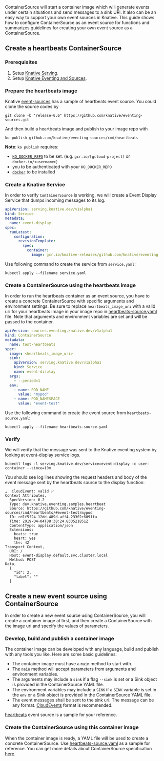 ContainerSource will start a container image which will generate events under certain situations and send messages to a sink URI. It also can be an easy way to support your own event sources in Knative. This guide shows how to configure ContainerSource as an event source for functions and summarizes guidelines for creating your own event source as a ContainerSource.

## Create a heartbeats ContainerSource

### Prerequisites

1. Setup [Knative Serving](../../../serving).
1. Setup [Knative Eventing and Sources](../../../eventing).

### Prepare the heartbeats image

Knative [event-sources](https://github.com/knative/eventing-sources) has a sample of heartbeats event source. You could clone the source codes by
```
git clone -b "release-0.6" https://github.com/knative/eventing-sources.git
```
And then build a heartbeats image and publish to your image repo with
```
ko publish github.com/knative/eventing-sources/cmd/heartbeats
```
**Note**: `ko publish` requires:
- [`KO_DOCKER_REPO`](https://github.com/knative/serving/blob/master/DEVELOPMENT.md#environment-setup)
  to be set. (e.g. `gcr.io/[gcloud-project]` or `docker.io/<username>`)
- you to be authenticated with your `KO_DOCKER_REPO`
- [`docker`](https://docs.docker.com/install/) to be installed

### Create a Knative Service

In order to verify `ContainerSource` is working, we will create a Event Display Service that dumps incoming messages to its log.

```yaml
apiVersion: serving.knative.dev/v1alpha1
kind: Service
metadata:
  name: event-display
spec:
  runLatest:
    configuration:
      revisionTemplate:
        spec:
          container:
            image: gcr.io/knative-releases/github.com/knative/eventing-sources/cmd/event_display
```

Use following command to create the service from `service.yaml`:

```shell
kubectl apply --filename service.yaml
```

### Create a ContainerSource using the heartbeats image

In order to run the heartbeats container as an event source, you have to create a concrete ContainerSource with specific arguments and environment settings. Be sure to replace
`heartbeats_image_uri` with a valid uri for your heartbeats image in your image repo in [heartbeats-source.yaml](./heartbeats-source.yaml) file. Note that arguments and environment variables are set and will be passed to the container.

```yaml
apiVersion: sources.eventing.knative.dev/v1alpha1
kind: ContainerSource
metadata:
  name: test-heartbeats
spec:
  image: <heartbeats_image_uri>
  sink:
    apiVersion: serving.knative.dev/v1alpha1
    kind: Service
    name: event-display
  args:
    - --period=1
  env:
    - name: POD_NAME
      value: "mypod"
    - name: POD_NAMESPACE
      value: "event-test"
```

Use the following command to create the event source from `heartbeats-source.yaml`:

```shell
kubectl apply --filename heartbeats-source.yaml
```

### Verify

We will verify that the message was sent to the Knative eventing system by
looking at event-display service logs.

```shell
kubectl logs -l serving.knative.dev/service=event-display -c user-container --since=10m
```

You should see log lines showing the request headers and body of the event message sent by the heartbeats source to the display function:

```
☁️  CloudEvent: valid ✅
Context Attributes,
  SpecVersion: 0.2
  Type: dev.knative.eventing.samples.heartbeat
  Source: https://github.com/knative/eventing-sources/cmd/heartbeats/#event-test/mypod
  ID: cd1f5f24-12dd-489d-aff4-23302c6091fa
  Time: 2019-04-04T08:38:24.833521851Z
  ContentType: application/json
  Extensions:
    beats: true
    heart: yes
    the: 42
Transport Context,
  URI: /
  Host: event-display.default.svc.cluster.local
  Method: POST
Data,
  {
    "id": 2,
    "label": ""
  }
```

## Create a new event source using ContainerSource

In order to create a new event source using ContainerSource, you will create a container image at first, and then create a ContainerSource with the image uri and specify the values of parameters.

### Develop, build and publish a container image

The container image can be developed with any language, build and publish with any tools you like. Here are some basic guidelines:
- The container image must have a `main` method to start with.
- The `main` method will accept parameters from arguments and environment variables.
- The arguments may include a `sink` if a flag `--sink` is set or a Sink object is provided in the ContainerSource YAML file.
- The environment variables may include a `SINK` if a `SINK` variable is set in the `env` or a Sink object is provided in the ContainerSource YAML file.
- The event messages shall be sent to the sink uri. The message can be any format. [CloudEvents](https://github.com/cloudevents/spec/blob/master/spec.md#design-goals) format is recommended.

[heartbeats](https://github.com/knative/eventing-sources/blob/master/cmd/heartbeats/main.go) event source is a sample for your reference.

### Create the ContainerSource using this container image

When the container image is ready, a YAML file will be used to create a concrete ContainerSource. Use [heartbeats-source.yaml](./heartbeats-source.yaml) as a sample for reference. You can get more details about ContainerSource specification [here](https://github.com/knative/docs/tree/master/docs/eventing#containersource).
